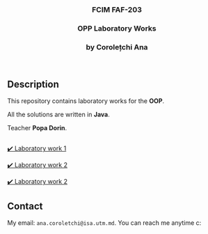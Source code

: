 <h3 align="center">FCIM FAF-203</h3>
  <div align="center">
    <h3>OPP Laboratory Works</h3>
    <h3>by Corolețchi Ana</h3>
  <br/>
  </div>

 
## Description

This repository contains laboratory works for the **OOP**.

All the solutions are written in **Java**.

Teacher **Popa Dorin**.

##
[:heavy_check_mark: Laboratory work 1](https://github.com/Gumball007/oop-labs/tree/main/src/Ana/lab1)

[:heavy_check_mark: Laboratory work 2](https://github.com/Gumball007/oop-labs/tree/main/src/Ana/lab2)

[:heavy_check_mark: Laboratory work 2](https://github.com/Gumball007/oop-labs/tree/main/src/Ana/lab3)
##


## Contact

My email: `ana.coroletchi@isa.utm.md`. You can reach me anytime c:

